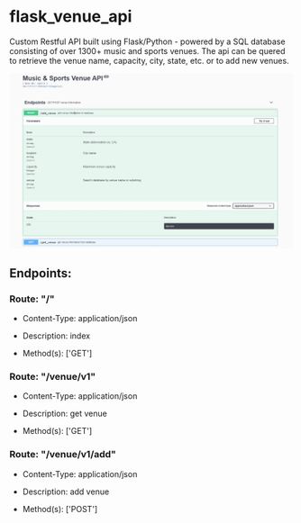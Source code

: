 # flask_venue_api
Custom Restful API built using Flask/Python - powered by a SQL database consisting of over 1300+ music and sports venues. The api can be quered to retrieve the venue name, capacity, city, state, etc. or to add new venues.

![Alt text](/static/APIDocumentation.JPG?raw=true "API documentation")
## Endpoints:

### Route: "/"

* Content-Type: application/json

* Description: index

* Method(s): ['GET']

### Route: "/venue/v1"

* Content-Type: application/json

* Description: get venue

* Method(s): ['GET']

### Route: "/venue/v1/add"

* Content-Type: application/json

* Description: add venue

* Method(s): ['POST']
